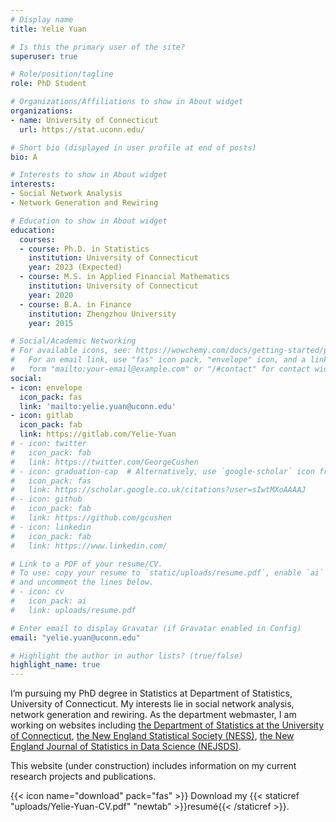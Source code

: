 ```yaml
---
# Display name
title: Yelie Yuan

# Is this the primary user of the site?
superuser: true

# Role/position/tagline
role: PhD Student

# Organizations/Affiliations to show in About widget
organizations:
- name: University of Connecticut
  url: https://stat.uconn.edu/

# Short bio (displayed in user profile at end of posts)
bio: A

# Interests to show in About widget
interests:
- Social Network Analysis
- Network Generation and Rewiring

# Education to show in About widget
education:
  courses:
  - course: Ph.D. in Statistics
    institution: University of Connecticut
    year: 2023 (Expected)
  - course: M.S. in Applied Financial Mathematics
    institution: University of Connecticut
    year: 2020
  - course: B.A. in Finance
    institution: Zhengzhou University
    year: 2015

# Social/Academic Networking
# For available icons, see: https://wowchemy.com/docs/getting-started/page-builder/#icons
#   For an email link, use "fas" icon pack, "envelope" icon, and a link in the
#   form "mailto:your-email@example.com" or "/#contact" for contact widget.
social:
- icon: envelope
  icon_pack: fas
  link: 'mailto:yelie.yuan@uconn.edu'
- icon: gitlab
  icon_pack: fab
  link: https://gitlab.com/Yelie-Yuan
# - icon: twitter
#   icon_pack: fab
#   link: https://twitter.com/GeorgeCushen
# - icon: graduation-cap  # Alternatively, use `google-scholar` icon from `ai` icon pack
#   icon_pack: fas
#   link: https://scholar.google.co.uk/citations?user=sIwtMXoAAAAJ
# - icon: github
#   icon_pack: fab
#   link: https://github.com/gcushen
# - icon: linkedin
#   icon_pack: fab
#   link: https://www.linkedin.com/

# Link to a PDF of your resume/CV.
# To use: copy your resume to `static/uploads/resume.pdf`, enable `ai` icons in `params.toml`, 
# and uncomment the lines below.
# - icon: cv
#   icon_pack: ai
#   link: uploads/resume.pdf

# Enter email to display Gravatar (if Gravatar enabled in Config)
email: "yelie.yuan@uconn.edu"

# Highlight the author in author lists? (true/false)
highlight_name: true
---
```


I’m pursuing my PhD degree in Statistics at Department of Statistics, 
University of Connecticut. My interests lie in social network analysis,
network generation and rewiring.
As the department webmaster, I am working on websites 
including 
[the Department of Statistics at the University of Connecticut](https://stat.uconn.edu),
[the New England Statistical Society (NESS)](https://nestat.org/),
[the New England Journal of Statistics in Data Science (NEJSDS)](https://journal.nestat.org/).
<!-- [the Statistics in Pharmaceuticals (SIP2022) conference](https://events.stat.uconn.edu/SIP2022/),  -->

This website (under construction) includes information on my 
current research projects and publications.

{{< icon name="download" pack="fas" >}} Download my {{< staticref "uploads/Yelie-Yuan-CV.pdf" "newtab" >}}resumé{{< /staticref >}}.
